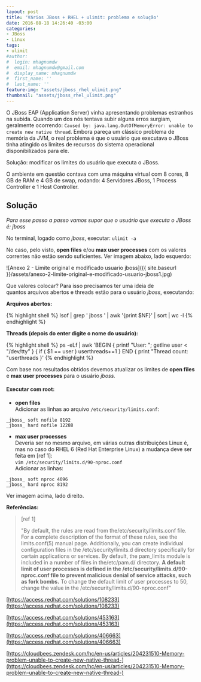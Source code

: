 ```yaml
---
layout: post
title: 'Vários JBoss + RHEL + ulimit: problema e solução'
date: 2016-08-18 14:26:40 -03:00
categories:
- JBoss
- Linux
tags:
- ulimit
#author:
#  login: mhagnumdw
#  email: mhagnumdw@gmail.com
#  display_name: mhagnumdw
#  first_name: ''
#  last_name: ''
feature-img: "assets/jboss_rhel_ulimit.png"
thumbnail: "assets/jboss_rhel_ulimit.png"
---
```


O JBoss EAP (Application Server) vinha apresentando problemas estranhos na subida. Quando um dos nós tentava subir alguns erros surgiam, geralmente ocorrendo: `Caused by: java.lang.OutOfMemoryError: unable to create new native thread`. Embora pareça um clássico problema de memória da JVM, o real problema é que o usuário que executava o JBoss tinha atingido os limites de recursos do sistema operacional disponibilizados para ele.

Solução: modificar os limites do usuário que executa o JBoss.

O ambiente em questão contava com uma máquina virtual com 8 cores, 8 GB de RAM e 4 GB de swap, rodando: 4 Servidores JBoss, 1 Process Controller e 1 Host Controller.

## **Solução**

_Para esse passo a passo vamos supor que o usuário que executa o JBoss é: jboss_

No terminal, logado como _jboss_, executar: `ulimit -a`

No caso, pelo visto, **open files** e/ou **max user processes** com os valores correntes não estão sendo suficientes. Ver imagem abaixo, lado esquerdo:

![Anexo 2 - Limite original e modificado usuario jboss]({{ site.baseurl }}/assets/anexo-2-limite-original-e-modificado-usuario-jboss1.jpg)

Que valores colocar? Para isso precisamos ter uma ideia de quantos arquivos abertos e threads estão para o usuário _jboss_, executando:

**Arquivos abertos:**

{% highlight shell %}
lsof | grep ' jboss ' | awk '{print $NF}' | sort | wc -l
{% endhighlight %}

**Threads (depois do enter digite o nome do usuário):**

{% highlight shell %}
ps -eLf | awk 'BEGIN { printf "User: "; getline user < "/dev/tty" } { if ( $1 == user ) userthreads+=1 } END { print "Thread count: "userthreads }'
{% endhighlight %}

Com base nos resultados obtidos devemos atualizar os limites de **open files** e **max user processes** para o usuário _jboss._

#### Executar com root:

- **open files**  
Adicionar as linhas ao arquivo `/etc/security/limits.conf`:  
```
_jboss_ soft nofile 8192  
_jboss_ hard nofile 12288
```

- **max user processes**  
Deveria ser no mesmo arquivo, em várias outras distribuições Linux é, mas no caso do RHEL 6 (Red Hat Enterprise Linux) a mudança deve ser feita em \[ref 1\]:  
`vim /etc/security/limits.d/90-nproc.conf`  
Adicionar as linhas:  
```
_jboss_ soft nproc 4096  
_jboss_ hard nproc 8192
```

Ver imagem acima, lado direito.

**Referências:**

> \[ref 1\]
> 
> "By default, the rules are read from the/etc/security/limits.conf file. For a complete description of the format of these rules, see the limits.conf(5) manual page. Additionally, you can create individual configuration files in the /etc/security/limits.d directory specifically for certain applications or services. By default, the pam_limits module is included in a number of files in the/etc/pam.d/ directory. <b>A default limit of user processes is defined in the /etc/security/limits.d/90-nproc.conf file to prevent malicious denial of service attacks, such as fork bombs.</b> To change the default limit of user processes to 50, change the value in the /etc/security/limits.d/90-nproc.conf"

[https://access.redhat.com/solutions/108233](https://access.redhat.com/solutions/108233)

[https://access.redhat.com/solutions/453163](https://access.redhat.com/solutions/453163)

[https://access.redhat.com/solutions/406663](https://access.redhat.com/solutions/406663)

[https://cloudbees.zendesk.com/hc/en-us/articles/204231510-Memory-problem-unable-to-create-new-native-thread-](https://cloudbees.zendesk.com/hc/en-us/articles/204231510-Memory-problem-unable-to-create-new-native-thread-)